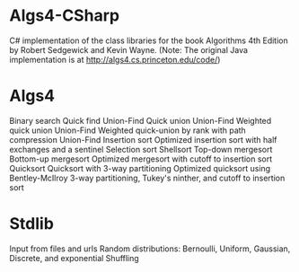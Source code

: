 Algs4-CSharp
============

C# implementation of the class libraries for the book Algorithms 4th Edition by Robert Sedgewick and Kevin Wayne. (Note: The original Java implementation is at http://algs4.cs.princeton.edu/code/)

Algs4
=====
Binary search
Quick find Union-Find
Quick union Union-Find
Weighted quick union Union-Find
Weighted quick-union by rank with path compression Union-Find
Insertion sort
Optimized insertion sort with half exchanges and a sentinel
Selection sort
Shellsort
Top-down mergesort
Bottom-up mergesort
Optimized mergesort with cutoff to insertion sort
Quicksort
Quicksort with 3-way partitioning
Optimized quicksort using Bentley-McIlroy 3-way partitioning, Tukey's ninther, and cutoff to insertion sort

Stdlib
======
Input from files and urls
Random distributions: Bernoulli, Uniform, Gaussian, Discrete, and exponential
Shuffling
